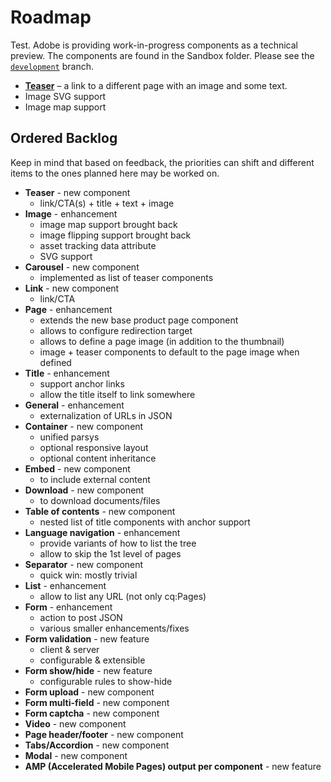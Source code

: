 # Roadmap

Test. Adobe is providing work-in-progress components as a technical preview. The components are found in the Sandbox folder. Please see the [`development`](https://github.com/Adobe-Marketing-Cloud/aem-core-wcm-components/tree/development) branch.

* **[Teaser](https://github.com/Adobe-Marketing-Cloud/aem-core-wcm-components/tree/development/content/src/content/jcr_root/apps/core/wcm/sandbox/components/teaser/v1/teaser)** – a link to a different page with an image and some text.
* Image SVG support
* Image map support

## Ordered Backlog

Keep in mind that based on feedback, the priorities can shift and different items to the ones planned here may be worked on.

* **Teaser** - new component
  * link/CTA(s) + title + text + image
* **Image** - enhancement
  * image map support brought back
  * image flipping support brought back
  * asset tracking data attribute
  * SVG support
* **Carousel** - new component
  * implemented as list of teaser components
* **Link** - new component
  * link/CTA
* **Page** - enhancement
  * extends the new base product page component
  * allows to configure redirection target
  * allows to define a page image (in addition to the thumbnail)
  * image + teaser components to default to the page image when defined
* **Title** - enhancement
  * support anchor links
  * allow the title itself to link somewhere
* **General** - enhancement
  * externalization of URLs in JSON
* **Container** - new component
  * unified parsys
  * optional responsive layout
  * optional content inheritance
* **Embed** - new component
  * to include external content
* **Download** - new component
  * to download documents/files
* **Table of contents** - new component
  * nested list of title components with anchor support
* **Language navigation** - enhancement
  * provide variants of how to list the tree
  * allow to skip the 1st level of pages
* **Separator** - new component
  * quick win: mostly trivial
* **List** - enhancement
  * allow to list any URL (not only cq:Pages)
* **Form** - enhancement
  * action to post JSON
  * various smaller enhancements/fixes
* **Form validation** - new feature
  * client &amp; server
  * configurable &amp; extensible
* **Form show/hide** - new feature
  * configurable rules to show-hide
* **Form upload** - new component
* **Form multi-field** - new component
* **Form captcha** - new component
* **Video** - new component
* **Page header/footer** - new component
* **Tabs/Accordion** - new component
* **Modal** - new component
* **AMP (Accelerated Mobile Pages) output per component** - new feature
